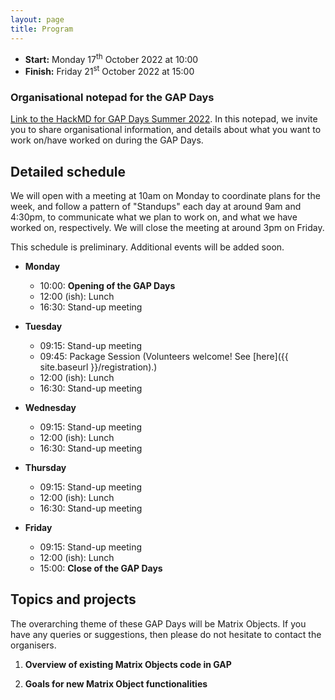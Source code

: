 ```yaml
---
layout: page
title: Program
---
```


* __Start:__ Monday 17<sup>th</sup> October 2022 at 10:00
* __Finish:__ Friday 21<sup>st</sup> October 2022 at 15:00

### Organisational notepad for the GAP Days

[Link to the HackMD for GAP Days Summer
2022](https://hackmd.io/Zx09dY1UQMyOmUfrpPk9dg).  In this notepad, we invite you
to share organisational information, and details about what you want to work
on/have worked on during the GAP Days.


## Detailed schedule

We will open with a meeting at 10am on Monday to coordinate plans for the week,
and follow a pattern of "Standups" each day at around 9am and 4:30pm, to
communicate what we plan to work on, and what we have worked on, respectively.
We will close the meeting at around 3pm on Friday.

This schedule is preliminary. Additional events will be added soon.

- **Monday** 
  - 10:00: **Opening of the GAP Days**
  - 12:00 (ish): Lunch 
  - 16:30: Stand-up meeting

- **Tuesday** 
  - 09:15: Stand-up meeting
  - 09:45: Package Session (Volunteers welcome! See [here]({{ site.baseurl }}/registration).)
  - 12:00 (ish): Lunch 
  - 16:30: Stand-up meeting

- **Wednesday** 
  - 09:15: Stand-up meeting
  - 12:00 (ish): Lunch 
  - 16:30: Stand-up meeting

- **Thursday** 
  - 09:15: Stand-up meeting
  - 12:00 (ish): Lunch 
  - 16:30: Stand-up meeting

- **Friday** 
  - 09:15: Stand-up meeting
  - 12:00 (ish): Lunch 
  - 15:00: **Close of the GAP Days**


## Topics and projects

The overarching theme of these GAP Days will be Matrix Objects. If you have any
queries or suggestions, then please do not hesitate to contact the organisers.

1. __Overview of existing Matrix Objects code in GAP__

2. __Goals for new Matrix Object functionalities__
